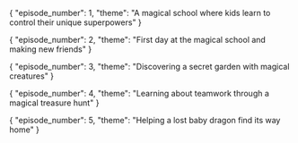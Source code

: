 {
  "episode_number": 1,
  "theme": "A magical school where kids learn to control their unique superpowers"
}

{
  "episode_number": 2,
  "theme": "First day at the magical school and making new friends"
}


{
  "episode_number": 3,
  "theme": "Discovering a secret garden with magical creatures"
}


{
  "episode_number": 4,
  "theme": "Learning about teamwork through a magical treasure hunt"
}



{
  "episode_number": 5,
  "theme": "Helping a lost baby dragon find its way home"
}